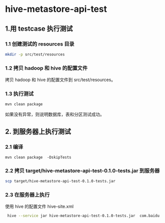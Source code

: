 # hive-metastore-api-test

## 1.用 testcase 执行测试
### 1.1 创建测试的 resources 目录
```bash
mkdir -p src/test/resources
```
### 1.2 拷贝 hadoop 和 hive 的配置文件
拷贝 hadoop 和 hive 的配置文件到 src/test/resources。
### 1.3 执行测试
```bash
mvn clean package
```
如果没有异常，则说明数据库，表和分区测试成功。

## 2. 到服务器上执行测试
### 2.1 编译
```
mvn clean package  -DskipTests
```
### 2.2 拷贝 target/hive-metastore-api-test-0.1.0-tests.jar 到服务器
```bash
scp target/hive-metastore-api-test-0.1.0-tests.jar
```
### 2.3 在服务器上执行
使用 hive 的配置文件 hive-site.xml
```bash
 hive --service jar hive-metastore-api-test-0.1.0-tests.jar  com.baidu.hive.metastore.AllMetastoreApiTest
```